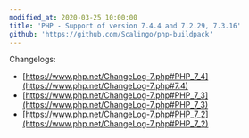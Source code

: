 ```yaml
---
modified_at: 2020-03-25 10:00:00
title: 'PHP - Support of version 7.4.4 and 7.2.29, 7.3.16'
github: 'https://github.com/Scalingo/php-buildpack'
---
```


Changelogs:

* [https://www.php.net/ChangeLog-7.php#PHP_7_4](https://www.php.net/ChangeLog-7.php#7.4)
* [https://www.php.net/ChangeLog-7.php#PHP_7_3](https://www.php.net/ChangeLog-7.php#PHP_7_3)
* [https://www.php.net/ChangeLog-7.php#PHP_7_2](https://www.php.net/ChangeLog-7.php#PHP_7_2)
